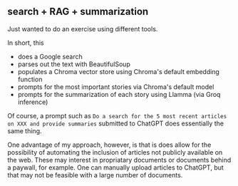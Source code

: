 ## search + RAG + summarization

Just wanted to do an exercise using different tools.  

In short, this
- does a Google search
- parses out the text with BeautifulSoup
- populates a Chroma vector store using Chroma's default embedding function
- prompts for the most important stories via Chroma's default model
- prompts for the summarization of each story using Llamma (via Groq inference)

Of course, a prompt such as `Do a search for the 5 most recent articles on XXX and provide summaries` submitted to ChatGPT does essentially the same thing.

One advantage of my approach, however, is that is does allow for the possibility of automating the inclusion of articles not publicly available on the web.  These may interest in propriatary documents or documents behind a paywall, for example.  One can manually upload articles to ChatGPT, but that may not be feasible with a large number of documents.